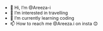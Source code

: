 - 👋 Hi, I’m @Areeza-i
- 👀 I’m interested in travelling 
- 🌱 I’m currently learning coding
- 📫 How to reach me @Areeza.i on insta 😊

<!---
Areeza-i/Areeza-i is a ✨ special ✨ repository because its `README.md` (this file) appears on your GitHub profile.
You can click the Preview link to take a look at your changes.
--->
